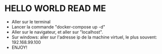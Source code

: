 # HELLO WORLD READ ME
* Aller sur le terminal
* Lancer la commande "docker-compose up -d"
* Aller sur le navigateur, et aller sur "localhost".
* Sur windows: aller sur l'adresse ip de la machine virtuel, le plus souvent: 192.168.99.100
* ENJOY!